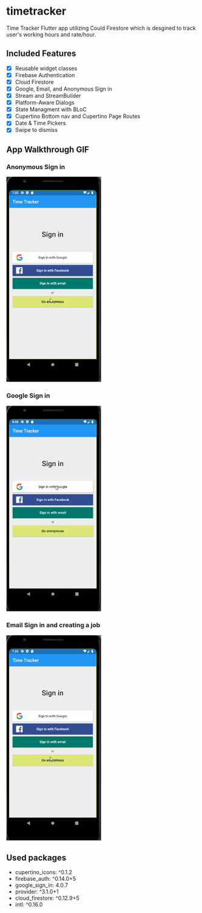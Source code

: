 # timetracker 

Time Tracker Flutter app utilizing Could Firestore which is desgined to track user's working hours and rate/hour. 

## Included Features
- [x] Reusable widget classes
- [x] Firebase Authentication
- [x] Cloud Firestore
- [x] Google, Email, and Anonymous Sign in
- [x] Stream and StreamBuilder
- [x] Platform-Aware Dialogs
- [x] State Managment with BLoC
- [x] Cupertino Bottom nav and Cupertino Page Routes
- [x] Date & Time Pickers
- [x] Swipe to dismiss 

## App Walkthrough GIF

### Anonymous Sign in
<img src="https://github.com/YemaneZewdu/time_tracker/blob/master/capture1.gif" width=250><br>


### Google Sign in
<img src="https://github.com/YemaneZewdu/time_tracker/blob/master/capture2.gif" width=250><br>


### Email Sign in and creating a job
<img src="https://github.com/YemaneZewdu/time_tracker/blob/master/capture1.gif" width=250><br>

## Used packages
- cupertino_icons: ^0.1.2
- firebase_auth: ^0.14.0+5
- google_sign_in: 4.0.7
- provider: ^3.1.0+1
- cloud_firestore: ^0.12.9+5
- intl: ^0.16.0

